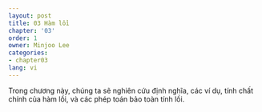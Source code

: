 ```yaml
---
layout: post
title: 03 Hàm lồi
chapter: '03'
order: 1
owner: Minjoo Lee
categories:
- chapter03
lang: vi
---
```


Trong chương này, chúng ta sẽ nghiên cứu định nghĩa, các ví dụ, tính chất chính của hàm lồi, và các phép toán bảo toàn tính lồi.
